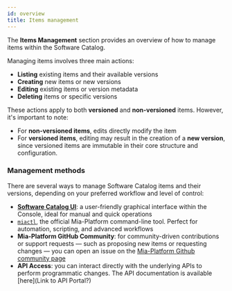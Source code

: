 ```yaml
---
id: overview
title: Items management
---
```


The **Items Management** section provides an overview of how to manage items within the Software Catalog.

Managing items involves three main actions:
- **Listing** existing items and their available versions
- **Creating** new items or new versions
- **Editing** existing items or version metadata
- **Deleting** items or specific versions

These actions apply to both **versioned** and **non-versioned** items. However, it's important to note:
- For **non-versioned items**, edits directly modify the item
- For **versioned items**, editing may result in the creation of a **new version**, since versioned items are immutable in their core structure and configuration.

### Management methods

There are several ways to manage Software Catalog items and their versions, depending on your preferred workflow and level of control:

- [**Software Catalog UI**](./ui.md): a user-friendly graphical interface within the Console, ideal for manual and quick operations
- [`miactl`](./miactl.md), the official Mia-Platform command-line tool. Perfect for automation, scripting, and advanced workflows
- **Mia-Platform GitHub Community**: for community-driven contributions or support requests — such as proposing new items or requesting changes — you can open an issue on the [Mia-Platform Github community page](https://github.com/mia-platform/community)
- **API Access**: you can interact directly with the underlying APIs to perform programmatic changes. The API documentation is available [here](Link to API Portal?)
